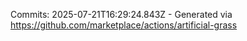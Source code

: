 Commits: 2025-07-21T16:29:24.843Z - Generated via https://github.com/marketplace/actions/artificial-grass
<br>
